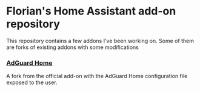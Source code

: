 # Florian's Home Assistant add-on repository

This repository contains a few addons I've been working on.
Some of them are forks of existing addons with some modifications

### [AdGuard Home](./addons-adguard-home)
A fork from the official add-on with the AdGuard Home configuration file exposed to the user.
